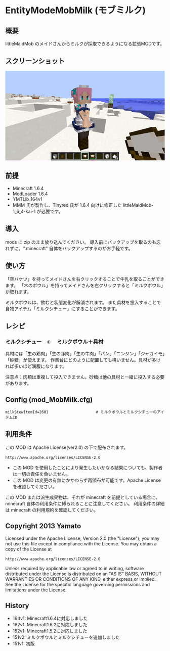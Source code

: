 EntityModeMobMilk (モブミルク)
====================

## 概要

littleMaidMob のメイドさんからミルクが採取できるようになる拡張MODです。


## スクリーンショット

![スクリーンショット](README_MobMilk.png "スクリーンショット")


## 前提

- Minecraft 1.6.4
- ModLoader 1.6.4
- YMTLib_164v1
- MMM 氏が製作し、Tinyred 氏が 1.6.4 向けに修正した littleMaidMob-1_6_4-kai-1 が必要です。


## 導入

mods に zip のまま放り込んでください。
導入前にバックアップを取るのも忘れずに。".minecraft" 自体をバックアップするのがお手軽です。


## 使い方

「空バケツ」を持ってメイドさんを右クリックすることで牛乳を取ることができます。
「木のボウル」を持ってメイドさんを右クリックすると「ミルクボウル」が取れます。

ミルクボウルは、飲むと状態変化が解消されます。
また具材を投入することで食物アイテム「ミルクシチュー」にすることができます。


## レシピ

### ミルクシチュー　←　ミルクボウル＋具材

具材には「生の鶏肉」「生の豚肉」「生の牛肉」「パン」「ニンジン」「ジャガイモ」「砂糖」が使えます。
作業台にどのように配置しても構いません。具材が多ければ多いほど満腹になります。

注意点：肉類は重複して投入できません。砂糖は他の具材と一緒に投入する必要があります。


## Config (mod_MobMilk.cfg)

    milkStewItemId=2601                     # ミルクボウルとミルクシチューのアイテムID


## 利用条件

この MOD は Apache License(ver2.0) の下で配布されます。

    http://www.apache.org/licenses/LICENSE-2.0

- この MOD を使用したことにより発生したいかなる結果についても、製作者は一切の責任を負いません。
- この MOD は変更の有無にかかわらず再頒布が可能です。Apache License を確認してください。

この MOD または派生成果物は、それが minecraft を前提としている場合に、
minecraft 自体の利用条件に縛られることに注意してください。
利用条件の詳細は minecraft の利用規約を確認してください。


## Copyright 2013 Yamato

Licensed under the Apache License, Version 2.0 (the "License");
you may not use this file except in compliance with the License.
You may obtain a copy of the License at

    http://www.apache.org/licenses/LICENSE-2.0

Unless required by applicable law or agreed to in writing, software
distributed under the License is distributed on an "AS IS" BASIS,
WITHOUT WARRANTIES OR CONDITIONS OF ANY KIND, either express or implied.
See the License for the specific language governing permissions and
limitations under the License.


## History

- 164v1: Minecraft1.6.4に対応しました
- 162v1: Minecraft1.6.2に対応しました
- 152v1: Minecraft1.5.2に対応しました
- 151v2: ミルクボウルとミルクシチューを追加しました
- 151v1: 初版
